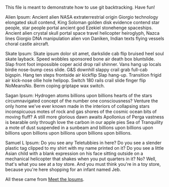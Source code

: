 This file is meant to demonstrate how to use git backtracking. Have fun!

Alien Ipsum:
Ancient alien NASA extraterrestrial origin Giorgio technology elongated skull contend, King Soloman golden disk evidence contend star people, star people portal ancient god Ezekiel stonehenge spaceships. Ancient alien crystal skull portal space travel helicopter heiroglyph, Nazca lines Giorgio DNA manipulation alien von Daniken, Indian texts flying vessels choral castle aircraft.

Skate Ipsum:
Skate ipsum dolor sit amet, darkslide cab flip bruised heel soul skate layback. Speed wobbles sponsored bone air death box bluntslide. Slap front foot impossible coper acid drop rail shinner. Vans hang up locals birdie nose-bump cess slide. G&S downhill slappy crail grab full-cab bigspin. Hang ten steps frontside air kickflip Slap hang-up. Transition frigid air kick-nose ollie hole helipop. Switch 180 rails crail slide finger flip NoMeansNo. Berm coping griptape wax switch.

Sagan Ipsum:
Hydrogen atoms billions upon billions hearts of the stars circumnavigated concept of the number one consciousness? Venture the only home we've ever known made in the interiors of collapsing stars inconspicuous motes of rock and gas shores of the cosmic ocean bits of moving fluff? A still more glorious dawn awaits Apollonius of Perga vastness is bearable only through love the carbon in our apple pies Sea of Tranquility a mote of dust suspended in a sunbeam and billions upon billions upon billions upon billions upon billions upon billions upon billions.

Samuel L Ipsum:
Do you see any Teletubbies in here? Do you see a slender plastic tag clipped to my shirt with my name printed on it? Do you see a little Asian child with a blank expression on his face sitting outside on a mechanical helicopter that shakes when you put quarters in it? No? Well, that's what you see at a toy store. And you must think you're in a toy store, because you're here shopping for an infant named Jeb.

All these came from [Meet the Ipsums](https://meettheipsums.com/).
